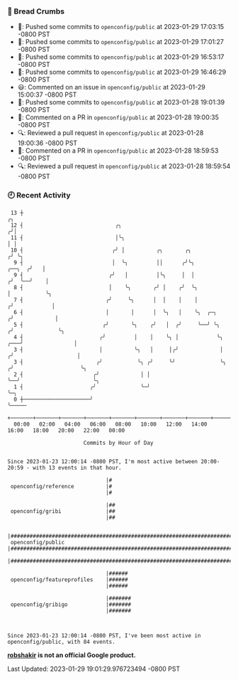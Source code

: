 ### 🍞 Bread Crumbs

 * 🚢: Pushed some commits to `openconfig/public` at 2023-01-29 17:03:15 -0800 PST
 * 🚢: Pushed some commits to `openconfig/public` at 2023-01-29 17:01:27 -0800 PST
 * 🚢: Pushed some commits to `openconfig/public` at 2023-01-29 16:53:17 -0800 PST
 * 🚢: Pushed some commits to `openconfig/public` at 2023-01-29 16:46:29 -0800 PST
 * 😃: Commented on an issue in `openconfig/public` at 2023-01-29 15:00:37 -0800 PST
 * 🚢: Pushed some commits to `openconfig/public` at 2023-01-28 19:01:39 -0800 PST
 * 💬: Commented on a PR in  `openconfig/public` at 2023-01-28 19:00:35 -0800 PST
 * 🔍: Reviewed a pull request in  `openconfig/public` at 2023-01-28 19:00:36 -0800 PST
 * 💬: Commented on a PR in  `openconfig/public` at 2023-01-28 18:59:53 -0800 PST
 * 🔍: Reviewed a pull request in  `openconfig/public` at 2023-01-28 18:59:54 -0800 PST

### 🕘 Recent Activity
```
 13 ┼                                                                                     ╭╮
 12 ┤                             ╭╮                                                     ╭╯│
 11 ┤                             │╰╮                                                    │ │
 10 ┤                            ╭╯ │          ╭╮       ╭╮                              ╭╯ ╰╮
  9 ┤                            │  ╰╮         ││      ╭╯╰╮                      ╭──╮  ╭╯   │
  9 ┤                           ╭╯   │         │╰╮     │  │                     ╭╯  ╰──╯    │
  8 ┤                           │    ╰╮       ╭╯ │    ╭╯  ╰╮                    │           ╰╮
  7 ┤                          ╭╯     ╰╮      │  │    │    │                   ╭╯            │
  6 ┤                          │       │      │  ╰╮   │    ╰╮  ╭─╮            ╭╯             │
  5 ┤                         ╭╯       ╰╮    ╭╯   │  ╭╯     ╰──╯ ╰╮          ╭╯              ╰╮
  4 ┤                        ╭╯         │    │    ╰╮ │            ╰╮     ╭───╯                │
  3 ┤                        │          ╰╮   │     │╭╯             │    ╭╯                    │
  3 ┤                       ╭╯           ╰╮ ╭╯     ╰╯              ╰╮  ╭╯                     ╰╮
  2 ┤                      ╭╯             │ │                       ╰──╯                       ╰╮
  1 ┤                     ╭╯              ╰─╯                                                   ╰─╮
  0 ┼─────────────────────╯                                                                       ╰─────
    +───────+───────+───────+───────+───────+───────+───────+───────+───────+───────+───────+───────+────
  00:00   02:00   04:00   06:00   08:00   10:00   12:00   14:00   16:00   18:00   20:00   22:00   00:00   

						Commits by Hour of Day


Since 2023-01-23 12:00:14 -0800 PST, I'm most active between 20:00-20:59 - with 13 events in that hour.

```



```
                               |#
 openconfig/reference          |#
                               |#

                               |##
 openconfig/gribi              |##
                               |##

                               |####################################################################################
 openconfig/public             |####################################################################################
                               |####################################################################################

                               |######
 openconfig/featureprofiles    |######
                               |######

                               |#######
 openconfig/gribigo            |#######
                               |#######



Since 2023-01-23 12:00:14 -0800 PST, I've been most active in openconfig/public, with 84 events.

```
**[robshakir](mailto:robjs@google.com) is not an official Google product.**  


Last Updated: 2023-01-29 19:01:29.976723494 -0800 PST
